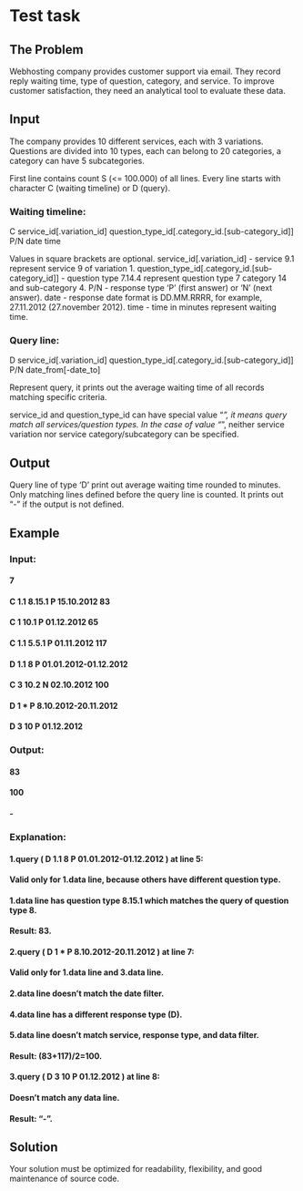 # Test task

## The Problem
Webhosting company provides customer support via email. They record reply waiting time,
type of question, category, and service. To improve customer satisfaction, they need an
analytical tool to evaluate these data.

## Input
The company provides 10 different services, each with 3 variations. Questions are divided into
10 types, each can belong to 20 categories, a category can have 5 subcategories.

First line contains count S (<= 100.000) of all lines.
Every line starts with character C (waiting timeline) or D (query).

### Waiting timeline:
C service_id[.variation_id] question_type_id[.category_id.[sub-category_id]] P/N date time

Values in square brackets are optional.
service_id[.variation_id] - service 9.1 represent service 9 of variation 1.
question_type_id[.category_id.[sub-category_id]] - question type 7.14.4 represent question type 7
category 14 and sub-category 4.
P/N - response type ‘P’ (first answer) or ‘N’ (next answer).
date - response date format is DD.MM.RRRR, for example, 27.11.2012 (27.november 2012).
time - time in minutes represent waiting time.

### Query line:
D service_id[.variation_id] question_type_id[.category_id.[sub-category_id]] P/N date_from[-date_to]

Represent query, it prints out the average waiting time of all records matching specific criteria.

service_id and question_type_id can have special value “*”, it means query match all
services/question types. In the case of value “*”, neither service variation nor service
category/subcategory can be specified.

## Output
Query line of type ‘D’ print out average waiting time rounded to minutes.
Only matching lines defined before the query line is counted.
It prints out “-” if the output is not defined.

## Example
### Input:
#### 7
#### C 1.1 8.15.1 P 15.10.2012 83
#### C 1 10.1 P 01.12.2012 65
#### C 1.1 5.5.1 P 01.11.2012 117
#### D 1.1 8 P 01.01.2012-01.12.2012
#### C 3 10.2 N 02.10.2012 100
#### D 1 * P 8.10.2012-20.11.2012
#### D 3 10 P 01.12.2012

### Output:
#### 83
#### 100
#### -

### Explanation:

#### 1.query ( D 1.1 8 P 01.01.2012-01.12.2012 ) at line 5:
#### Valid only for 1.data line, because others have different question type. 
#### 1.data line has question type 8.15.1 which matches the query of question type 8. 
#### Result: 83.

#### 2.query ( D 1 * P 8.10.2012-20.11.2012 ) at line 7:
#### Valid only for 1.data line and 3.data line.
#### 2.data line doesn’t match the date filter.
#### 4.data line has a different response type (D).
#### 5.data line doesn’t match service, response type, and data filter.
#### Result: (83+117)/2=100.

#### 3.query ( D 3 10 P 01.12.2012 ) at line 8:
#### Doesn’t match any data line.
#### Result: “-”.

## Solution
Your solution must be optimized for readability, flexibility, and good maintenance of source
code.
